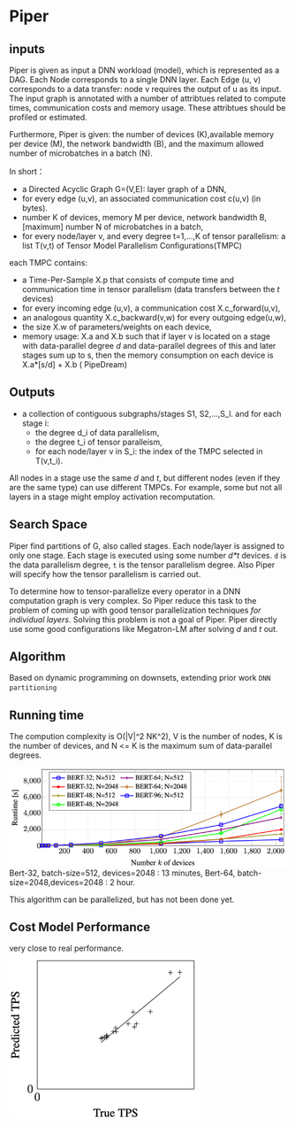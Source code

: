 # Piper

## inputs

Piper is given as input a DNN workload (model), which is represented as a DAG. Each Node corresponds to a single DNN
layer. Each Edge (u, v) corresponds to a data transfer:
node v requires the output of u as its input. The input graph is annotated with a number of attribtues related to
compute times, communication costs and memory usage. These attribtues should be profiled or estimated.

Furthermore, Piper is given: the number of devices (K),available memory per device (M), the network bandwidth (B), and
the maximum allowed number of microbatches in a batch (N).

In short：

- a Directed Acyclic Graph G=(V,E): layer graph of a DNN,
- for every edge (u,v), an associated communication cost c(u,v) (in bytes).
- number K of devices, memory M per device, network bandwidth B, [maximum] number N of microbatches in a batch,
- for every node/layer v, and every degree t=1,...,K of tensor parallelism: a list T(v,t) of Tensor Model Parallelism
  Configurations(TMPC)

each TMPC contains:

- a Time-Per-Sample X.p that consists of compute time and communication time in tensor parallelism (data transfers
  between the *t* devices)
- for every incoming edge (u,v), a communication cost X.c_forward(u,v),
- an analogous quantity X.c_backward(v,w) for every outgoing edge(u,w),
- the size X.w of parameters/weights on each device,
- memory usage: X.a and X.b such that if layer v is located on a stage with data-parallel degree *d* and data-parallel
  degrees of this and later stages sum up to s, then the memory consumption on each device is X.a*[s/d] + X.b (
  PipeDream)

## Outputs

- a collection of contiguous subgraphs/stages S1, S2,...,S_l. and for each stage i:
    - the degree d_i of data parallelism,
    - the degree t_i of tensor paralleism,
    - for each node/layer v in S_i: the index of the TMPC selected in T(v,t_i).

All nodes in a stage use the same *d* and *t*, but different nodes (even if they are the same type) can use different
TMPCs. For example, some but not all layers in a stage might employ activation recomputation.

## Search Space

Piper find partitions of G, also called stages. Each node/layer is assigned to only one stage. Each stage is executed
using some number *d\*t* devices. `d` is the data parallelism degree,
`t` is the tensor parallelism degree. Also Piper will specify how the tensor parallelism is carried out.

To determine how to tensor-parallelize every operator in a DNN computation graph is very complex. So Piper reduce this
task to the problem of coming up with good tensor parallelization techniques *for individual layers*. Solving this
problem is not a goal of Piper. Piper directly use some good configurations like Megatron-LM after solving *d* and *t*
out.

## Algorithm

Based on dynamic programming on downsets, extending prior work `DNN partitioning`

## Running time

The compution complexity is O(|V|^2 NK^2), V is the number of nodes, K is the number of devices, and N <= K is the
maximum sum of data-parallel degrees.

![img.png](runtime.png)
Bert-32, batch-size=512, devices=2048 : 13 minutes, Bert-64, batch-size=2048,devices=2048 : 2 hour.

This algorithm can be parallelized, but has not been done yet.

## Cost Model Performance

very close to real performance.
![img.png](costmodel.png)